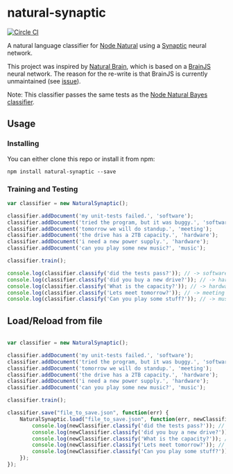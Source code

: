 # natural-synaptic
[![Circle CI](https://circleci.com/gh/nemo/natural-synaptic/tree/master.svg?style=svg)](https://circleci.com/gh/nemo/natural-synaptic/tree/master)

A natural language classifier for [Node Natural](https://github.com/NaturalNode/natural) using a [Synaptic](https://github.com/cazala/synaptic) neural network.

This project was inspired by [Natural Brain](https://github.com/daffl/natural-brain), which is based on a [BrainJS](https://github.com/harthur/brain) neural network. The reason for the re-write is that BrainJS is currently unmaintained (see [issue](https://github.com/harthur/brain/issues/72)).

Note: This classifier passes the same tests as the [Node Natural Bayes classifier](https://github.com/NaturalNode/natural/blob/a79254585f2e381378f788de5168f6a906e037e8/spec/bayes_classifier_spec.js).


## Usage

### Installing

You can either clone this repo or install it from npm:

```
npm install natural-synaptic --save
```

### Training and Testing
```javascript
var classifier = new NaturalSynaptic();

classifier.addDocument('my unit-tests failed.', 'software');
classifier.addDocument('tried the program, but it was buggy.', 'software');
classifier.addDocument('tomorrow we will do standup.', 'meeting');
classifier.addDocument('the drive has a 2TB capacity.', 'hardware');
classifier.addDocument('i need a new power supply.', 'hardware');
classifier.addDocument('can you play some new music?', 'music');

classifier.train();

console.log(classifier.classify('did the tests pass?')); // -> software
console.log(classifier.classify('did you buy a new drive?')); // -> hardware
console.log(classifier.classify('What is the capacity?')); // -> hardware
console.log(classifier.classify('Lets meet tomorrow?')); // -> meeting
console.log(classifier.classify('Can you play some stuff?')); // -> music
```

## Load/Reload from file
```javascript

var classifier = new NaturalSynaptic();

classifier.addDocument('my unit-tests failed.', 'software');
classifier.addDocument('tried the program, but it was buggy.', 'software');
classifier.addDocument('tomorrow we will do standup.', 'meeting');
classifier.addDocument('the drive has a 2TB capacity.', 'hardware');
classifier.addDocument('i need a new power supply.', 'hardware');
classifier.addDocument('can you play some new music?', 'music');

classifier.train();

classifier.save("file_to_save.json", function(err) {
    NaturalSynaptic.load("file_to_save.json", function(err, newClassifier) {
        console.log(newClassifier.classify('did the tests pass?')); // -> software
        console.log(newClassifier.classify('did you buy a new drive?')); // -> hardware
        console.log(newClassifier.classify('What is the capacity?')); // -> hardware
        console.log(newClassifier.classify('Lets meet tomorrow?')); // -> meeting
        console.log(newClassifier.classify('Can you play some stuff?')); // -> music
    });
});
